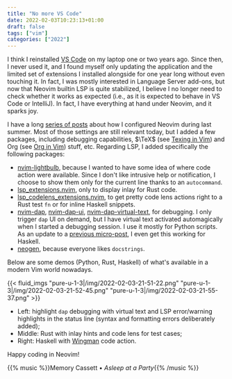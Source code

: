 ```yaml
---
title: "No more VS Code"
date: 2022-02-03T10:23:13+01:00
draft: false
tags: ["vim"]
categories: ["2022"]
---
```


I think I reinstalled [VS Code] on my laptop one or two years ago. Since then, I never used it, and I found myself only updating the application and the limited set of extensions I installed alongside for one year long without even touching it. In fact, I was mostly interested in Language Server add-ons, but now that Neovim builtin LSP is quite stabilized, I believe I no longer need to check whether it works as expected (i.e., as it is expected to behave in VS Code or IntelliJ). In fact, I have everything at hand under Neovim, and it sparks joy.

I have a long [series of posts] about how I configured Neovim during last summer. Most of those settings are still relevant today, but I added a few packages, including debugging capabilities, $\TeX$ (see [Texing in Vim]) and Org (see [Org in Vim]) stuff, etc. Regarding LSP, I added specifically the following packages:

- [nvim-lightbulb], because I wanted to have some idea of where code action were available. Since I don't like intrusive help or notification, I choose to show them only for the current line thanks to an `autocommand`.
- [lsp_extensions.nvim], only to display inlay for Rust code.
- [lsp_codelens_extensions.nvim], to get pretty code lens actions right to a Rust test `fn` or for inline Haskell snippets.
- [nvim-dap], [nvim-dap-ui], [nvim-dap-virtual-text], for debugging. I only trigger `dap` UI on demand, but I have virtual text activated automagically when I started a debugging session. I use it mostly for Python scripts. As an update to a [previous micro-post], I even get this working for Haskell.
- [neogen], because everyone likes `docstrings`.

Below are some demos (Python, Rust, Haskell) of what's available in a modern Vim world nowadays.

{{< fluid_imgs
"pure-u-1-3|/img/2022-02-03-21-51-22.png"
"pure-u-1-3|/img/2022-02-03-21-52-45.png"
"pure-u-1-3|/img/2022-02-03-21-55-37.png" >}}

- Left: highlight `dap` debugging with virtual text and LSP error/warning highlights in the status line (syntax and formatting errors deliberately added);
- Middle: Rust with inlay hints and code lens for test cases;
- Right: Haskell with [Wingman] code action.

Happy coding in Neovim!

{{% music %}}Memory Cassett • _Asleep at a Party_{{% /music %}}

[VS Code]: /post/vscode-yet-again/
[series of posts]: /post/modern-neovim/
[Texing in Vim]: /post/texing-in-vim/
[Org in Vim]: /post/org-in-vim/
[nvim-lightbulb]: https://github.com/kosayoda/nvim-lightbulb
[lsp_extensions.nvim]: https://github.com/nvim-lua/lsp_extensions.nvim
[lsp_codelens_extensions.nvim]: https://github.com/ericpubu/lsp_codelens_extensions.nvim
[nvim-dap]: https://github.com/mfussenegger/nvim-dap
[nvim-dap-ui]: https://github.com/rcarriga/nvim-dap-ui
[nvim-dap-virtual-text]: https://github.com/theHamsta/nvim-dap-virtual-text
[previous micro-post]: /micro/2022-01-28-18-09-39/
[neogen]: https://github.com/danymat/neogen
[Wingman]: https://haskellwingman.dev/
